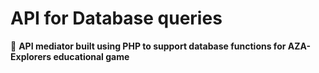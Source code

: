 # API for Database queries

🔭 **API mediator built using PHP to support database functions for AZA-Explorers educational game**